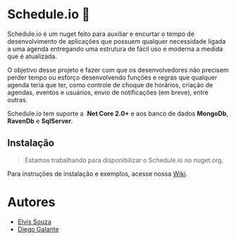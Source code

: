 # Schedule.io 📅
 
Schedule.io é um nuget feito para auxiliar e encurtar o tempo de desenvolvimento de aplicações que possuem qualquer necessidade ligada a uma agenda entregando uma estrutura de fácil uso e moderna a medida que é atualizada.
 
O objetivo desse projeto é fazer com que os desenvolvedores não precisem perder tempo ou esforço desenvolvendo funções e regras que qualquer agenda teria que ter, como controle de choque de horários, criação de agendas, eventos e usuários, envio de notificações (em breve), entre outras.
 
Schedule.io tem suporte a .**Net Core 2.0+** e aos banco de dados **MongoDb**, **RavenDb** e **SqlServer**.

## Instalação
> Estamos trabalhando para disponibilizar o Schedule.io no nuget.org.

Para instruções de instalação e exemplos, acesse nossa [Wiki](https://github.com/typinghard/Schedule.io/wiki/Home).

# Autores

* [Elvis Souza](https://www.linkedin.com/in/elvissouza/)
* [Diego Galante](https://www.linkedin.com/in/diego-galante/)
